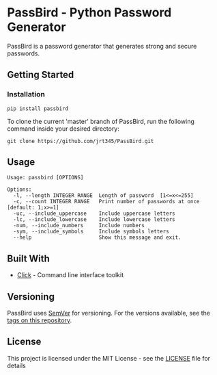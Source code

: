 # PassBird - Python Password Generator

PassBird is a password generator that generates strong and secure passwords. 

## Getting Started

### Installation

```
pip install passbird
```

To clone the current 'master' branch of PassBird, run the following command inside your desired directory:

```
git clone https://github.com/jrt345/PassBird.git
```

## Usage

```console
Usage: passbird [OPTIONS]

Options:
  -l, --length INTEGER RANGE  Length of password  [1<=x<=255]
  -c, --count INTEGER RANGE   Print number of passwords at once  [default: 1;x>=1]
  -uc, --include_uppercase    Include uppercase letters
  -lc, --include_lowercase    Include lowercase letters
  -num, --include_numbers     Include numbers
  -sym, --include_symbols     Include symbols letters
  --help                      Show this message and exit.
```

## Built With

* [Click](https://palletsprojects.com/p/click/) - Command line interface toolkit

## Versioning

PassBird uses [SemVer](http://semver.org/) for versioning. For the versions available, see the [tags on this repository](https://github.com/jrt345/PassBird/tags).

## License

This project is licensed under the MIT License - see the [LICENSE](LICENSE) file for details
